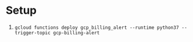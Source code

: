# Setup

1. `gcloud functions deploy gcp_billing_alert --runtime python37 --trigger-topic gcp-billing-alert`
